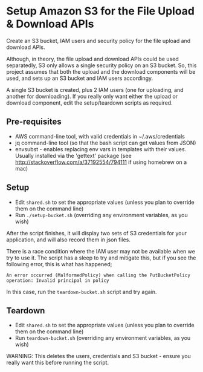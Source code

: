 # Setup Amazon S3 for the File Upload & Download APIs

Create an S3 bucket, IAM users and security policy for the file upload and download APIs.

Although, in theory, the file upload and download APIs could be used separatedly, S3 only
allows a single security policy on an S3 bucket. So, this project assumes that both the
upload and the download components will be used, and sets up an S3 bucket and IAM users
accordingy.

A single S3 bucket is created, plus 2 IAM users (one for uploading, and another for
downloading). If you really only want either the upload or download component, edit
the setup/teardown scripts as required.

## Pre-requisites
* AWS command-line tool, with valid credentials in ~/.aws/credentials
* jq command-line tool (so that the bash script can get values from JSON)
* envsubst - enables replacing env vars in templates with their values. Usually installed via the 'gettext' package (see http://stackoverflow.com/a/37192554/794111 if using homebrew on a mac)

## Setup
* Edit `shared.sh` to set the appropriate values (unless you plan to override them on the command line)
* Run `./setup-bucket.sh` (overriding any environment variables, as you wish)

After the script finishes, it will display two sets of S3 credentials for your application, and will also record them in json files.

There is a race condition where the IAM user may not be available when we try to use it. The script has a sleep to try and mitigate this, but if you see the following error, this is what has happened;

    An error occurred (MalformedPolicy) when calling the PutBucketPolicy operation: Invalid principal in policy

In this case, run the `teardown-bucket.sh` script and try again.

## Teardown
* Edit `shared.sh` to set the appropriate values (unless you plan to override them on the command line)
* Run `teardown-bucket.sh` (overriding any environment variables, as you wish)

WARNING: This deletes the users, credentials and S3 bucket - ensure you really want this before running the script.

